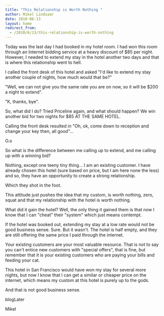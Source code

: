 ```yaml
---
title: "This Relationship is Worth Nothing "
author: Mikel Lindsaar
date: 2010-06-13
layout: home
redirect_from:
  - /2010/6/13/this-relationship-is-worth-nothing
---
```

Today was the last day I had booked in my hotel room. I had won this
room through an Internet bidding service at a heavy discount of \$85 per
night. However, I needed to extend my stay in the hotel another two days
and that is where this relationship went to hell.

I called the front desk of this hotel and asked "I'd like to extend my
stay another couple of nights, how much would that be?"

"Well, we can not give you the same rate you are on now, so it will be
\$200 a night to extend".

"K, thanks, bye".

So, what did I do? Tried Priceline again, and what should happen? We win
another bid for two nights for \$85 AT THE SAME HOTEL.

Calling the front desk resulted in "Oh, ok, come down to reception and
change your key then, all good"...

O.o

So what is the difference between me calling up to extend, and me
calling up with a winning bid?

Nothing, except one teeny tiny thing... I am an existing customer. I
have already chosen this hotel (sure based on price, but I am here none
the less) and so, they have an opportunity to create a strong
relationship.

Which they shot in the foot.

This attitude just pushes the idea that my custom, is worth nothing,
zero, squat and that my relationship with the hotel is worth nothing.

What did it gain the hotel? Well, the only thing it gained them is that
now I know that I can "cheat" their "system" which just means contempt.

If the hotel was booked out, extending my stay at a low rate would not
be good business sense. Sure. But it wasn't. The hotel is half empty,
and they are still offering the same price I paid through the internet.

Your existing customers are your most valuable resource. That is not to
say you can't entice new customers with "special offers", that is fine,
but remember that it is your existing customers who are paying your
bills and feeding your cat.

This hotel in San Francisco would have won my stay for several more
nights, but now I know that I can get a similar or cheaper price on the
internet, which means my custom at this hotel is purely up to the gods.

And that is not good business sense.

blogLater

Mikel
